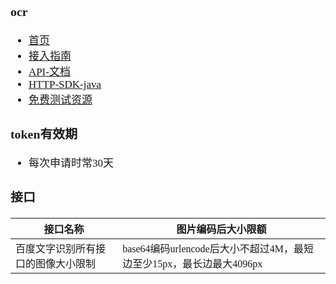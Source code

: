 <span  style="font-family: Simsun,serif; font-size: 17px; ">

### ocr

- [首页](https://console.bce.baidu.com/ai/?fromai=1#/ai/ocr/app/detail~appId=1384361)
- [接入指南](https://ai.baidu.com/ai-doc/REFERENCE/Ck3dwjgn3)
- [API-文档](https://ai.baidu.com/ai-doc/OCR/Ck3h7y2ia)
- [HTTP-SDK-java](https://ai.baidu.com/ai-doc/OCR/Ikibizxql)
- [免费测试资源](https://ai.baidu.com/ai-doc/OCR/fk3h7xu7h)

### token有效期

- 每次申请时常30天

### 接口

接口名称 | 图片编码后大小限额
---|---
百度文字识别所有接口的图像大小限制 | base64编码urlencode后大小不超过4M，最短边至少15px，最长边最大4096px

</span>
